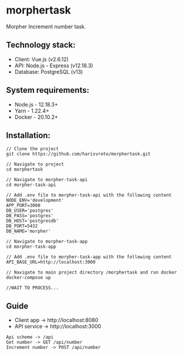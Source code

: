 # morphertask
Morpher Increment number task.

## Technology stack:
* Client: Vue.js (v2.6.12)
* API: Node.js - Express (v12.18.3)
* Database: PostgreSQL (v13)

## System requirements:
* Node.js - 12.18.3+
* Yarn - 1.22.4+
* Docker - 20.10.2+

## Installation:
```
// Clone the project
git clone https://github.com/harisvreto/morphertask.git

// Navigate to project
cd morphertask

// Navigate to morpher-task-api
cd morpher-task-api

// Add .env file to morpher-task-api with the following content
NODE_ENV='development'
APP_PORT=3000
DB_USER='postgres'
DB_PASS='postgres'
DB_HOST='postgresdb'
DB_PORT=5432
DB_NAME='morpher'

// Navigate to morpher-task-app
cd morpher-task-app

// Add .env file to morpher-task-app with the following content
API_BASE_URL=http://localhost:3000

// Navigate to main project directory /morphertask and run docker
docker-compose up

//WAIT TO PROCESS...
```

## Guide
* Client app -> http://localhost:8080
* API service -> http://localhost:3000
```
Api scheme -> /api
Get number -> GET /api/number
Increment number -> POST /api/number
```
